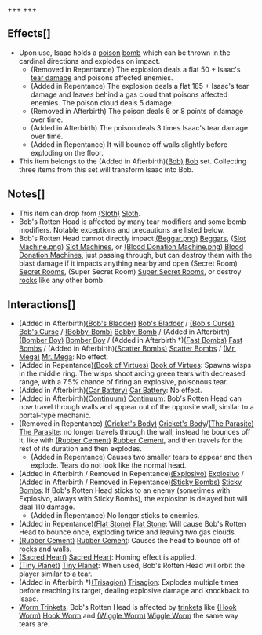 +++
+++

Effects[]
---------


* Upon use, Isaac holds a [poison](/wiki/Status_Effects#Poison "Status Effects") [bomb](/wiki/Bomb "Bomb") which can be thrown in the cardinal directions and explodes on impact.
	+ (Removed in Repentance) The explosion deals a flat 50 + Isaac's [tear damage](/wiki/Damage "Damage") and poisons affected enemies.
	+ (Added in Repentance) The explosion deals a flat 185 + Isaac's tear damage and leaves behind a gas cloud that poisons affected enemies. The poison cloud deals 5 damage.
	+ (Removed in Afterbirth) The poison deals 6 or 8 points of damage over time.
	+ (Added in Afterbirth) The poison deals 3 times Isaac's tear damage over time.
	+ (Added in Repentance) It will bounce off walls slightly before exploding on the floor.
* This item belongs to the (Added in Afterbirth)[(Bob)](/wiki/Bob "Bob") [Bob](/wiki/Bob "Bob") set. Collecting three items from this set will transform Isaac into Bob.


Notes[]
-------


* This item can drop from [(Sloth)](/wiki/Sloth "Sloth") [Sloth](/wiki/Sloth "Sloth").
* Bob's Rotten Head is affected by many tear modifiers and some bomb modifiers. Notable exceptions and precautions are listed below.
* Bob's Rotten Head cannot directly impact [(Beggar.png)](https://static.wikia.nocookie.net/bindingofisaacre_gamepedia/images/f/fa/Beggar.png/revision/latest?cb=20210821090921) [Beggars](/wiki/Beggar#Beggar "Beggar"), [(Slot Machine.png)](https://static.wikia.nocookie.net/bindingofisaacre_gamepedia/images/f/fe/Slot_Machine.png/revision/latest?cb=20210825012434) [Slot Machines](/wiki/Machines#Slot_Machine "Machines"), or [(Blood Donation Machine.png)](https://static.wikia.nocookie.net/bindingofisaacre_gamepedia/images/6/6e/Blood_Donation_Machine.png/revision/latest?cb=20210821075842) [Blood Donation Machines](/wiki/Machines#Blood_Donation_Machine "Machines"), just passing through, but can destroy them with the blast damage if it impacts anything nearby and open (Secret Room) [Secret Rooms](/wiki/Secret_Room "Secret Room"), (Super Secret Room) [Super Secret Rooms](/wiki/Super_Secret_Room "Super Secret Room"), or destroy [rocks](/wiki/Rocks "Rocks") like any other bomb.


Interactions[]
--------------


* (Added in Afterbirth)[(Bob's Bladder)](/wiki/Bob%27s_Bladder "Bob's Bladder") [Bob's Bladder](/wiki/Bob%27s_Bladder "Bob's Bladder") / [(Bob's Curse)](/wiki/Bob%27s_Curse "Bob's Curse") [Bob's Curse](/wiki/Bob%27s_Curse "Bob's Curse") / [(Bobby-Bomb)](/wiki/Bobby-Bomb "Bobby-Bomb") [Bobby-Bomb](/wiki/Bobby-Bomb "Bobby-Bomb") / (Added in Afterbirth)[(Bomber Boy)](/wiki/Bomber_Boy "Bomber Boy") [Bomber Boy](/wiki/Bomber_Boy "Bomber Boy") / (Added in Afterbirth †)[(Fast Bombs)](/wiki/Fast_Bombs "Fast Bombs") [Fast Bombs](/wiki/Fast_Bombs "Fast Bombs") / (Added in Afterbirth)[(Scatter Bombs)](/wiki/Scatter_Bombs "Scatter Bombs") [Scatter Bombs](/wiki/Scatter_Bombs "Scatter Bombs") / [(Mr. Mega)](/wiki/Mr._Mega "Mr. Mega") [Mr. Mega](/wiki/Mr._Mega "Mr. Mega"): No effect.
* (Added in Repentance)[(Book of Virtues)](/wiki/Book_of_Virtues "Book of Virtues") [Book of Virtues](/wiki/Book_of_Virtues "Book of Virtues"): Spawns wisps in the middle ring. The wisps shoot arcing green tears with decreased range, with a 7.5% chance of firing an explosive, poisonous tear.
* (Added in Afterbirth)[(Car Battery)](/wiki/Car_Battery "Car Battery") [Car Battery](/wiki/Car_Battery "Car Battery"): No effect.
* (Added in Afterbirth)[(Continuum)](/wiki/Continuum "Continuum") [Continuum](/wiki/Continuum "Continuum"): Bob's Rotten Head can now travel through walls and appear out of the opposite wall, similar to a portal-type mechanic.
* (Removed in Repentance) [(Cricket's Body)](/wiki/Cricket%27s_Body "Cricket's Body") [Cricket's Body](/wiki/Cricket%27s_Body "Cricket's Body")/[(The Parasite)](/wiki/The_Parasite "The Parasite") [The Parasite](/wiki/The_Parasite "The Parasite"): no longer travels through the wall; instead he bounces off it, like with [(Rubber Cement)](/wiki/Rubber_Cement "Rubber Cement") [Rubber Cement](/wiki/Rubber_Cement "Rubber Cement"), and then travels for the rest of its duration and then explodes.
	+ (Added in Repentance) Causes two smaller tears to appear and then explode. Tears do not look like the normal head.
* (Added in Afterbirth / Removed in Repentance)[(Explosivo)](/wiki/Explosivo "Explosivo") [Explosivo](/wiki/Explosivo "Explosivo") / (Added in Afterbirth / Removed in Repentance)[(Sticky Bombs)](/wiki/Sticky_Bombs "Sticky Bombs") [Sticky Bombs](/wiki/Sticky_Bombs "Sticky Bombs"): If Bob's Rotten Head sticks to an enemy (sometimes with Explosivo, always with Sticky Bombs), the explosion is delayed but will deal 110 damage.
	+ (Added in Repentance) No longer sticks to enemies.
* (Added in Repentance)[(Flat Stone)](/wiki/Flat_Stone "Flat Stone") [Flat Stone](/wiki/Flat_Stone "Flat Stone"): Will cause Bob's Rotten Head to bounce once, exploding twice and leaving two gas clouds.
* [(Rubber Cement)](/wiki/Rubber_Cement "Rubber Cement") [Rubber Cement](/wiki/Rubber_Cement "Rubber Cement"): Causes the head to bounce off of [rocks](/wiki/Rocks "Rocks") and walls.
* [(Sacred Heart)](/wiki/Sacred_Heart "Sacred Heart") [Sacred Heart](/wiki/Sacred_Heart "Sacred Heart"): Homing effect is applied.
* [(Tiny Planet)](/wiki/Tiny_Planet "Tiny Planet") [Tiny Planet](/wiki/Tiny_Planet "Tiny Planet"): When used, Bob's Rotten Head will orbit the player similar to a tear.
* (Added in Afterbirth †)[(Trisagion)](/wiki/Trisagion "Trisagion") [Trisagion](/wiki/Trisagion "Trisagion"): Explodes multiple times before reaching its target, dealing explosive damage and knockback to Isaac.
* [Worm Trinkets](/wiki/Category:Worms "Category:Worms"): Bob's Rotten Head is affected by [trinkets](/wiki/Trinkets "Trinkets") like [(Hook Worm)](/wiki/Hook_Worm "Hook Worm") [Hook Worm](/wiki/Hook_Worm "Hook Worm") and [(Wiggle Worm)](/wiki/Wiggle_Worm "Wiggle Worm") [Wiggle Worm](/wiki/Wiggle_Worm "Wiggle Worm") the same way tears are.



